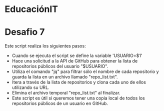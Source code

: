 # EducaciónIT
# Desafio 7

Este script realiza los siguientes pasos:

- Cuando se ejecuta el script se define la variable 'USUARIO=$1'
- Hace una solicitud a la API de GitHub para obtener la lista de repositorios públicos del usuario "$USUARIO".
- Utiliza el comando "jq" para filtrar sólo el nombre de cada repositorio y guarda la lista en un archivo llamado "repo_list.txt".
- Itera a través de la lista de repositorios y clona cada uno de ellos utilizando su URL.
- Elimina el archivo temporal "repo_list.txt" al finalizar.
- Este script es útil si queremos tener una copia local de todos los repositorios públicos de un usuario en GitHub.
